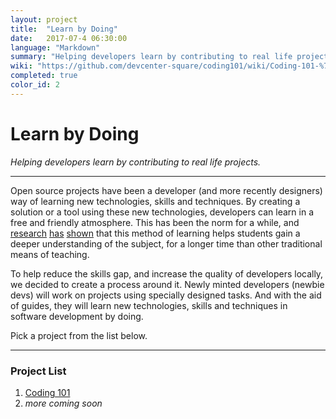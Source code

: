 ```yaml
---
layout: project
title:  "Learn by Doing"
date:   2017-07-4 06:30:00
language: "Markdown"
summary: "Helping developers learn by contributing to real life projects."
wiki: "https://github.com/devcenter-square/coding101/wiki/Coding-101-%7C-Learn-by-Doing"
completed: true
color_id: 2
---
```


# Learn by Doing
_Helping developers learn by contributing to real life projects._

---

Open source projects have been a developer (and more recently designers) way of learning new technologies, skills and techniques. By creating a solution or a tool using these new technologies, developers can learn in a free and friendly atmosphere. This has been the norm for a while, and [research](http://tccl.rit.albany.edu/knilt/images/4/4d/PBL_Article.pdf) [has](https://www.edutopia.org/pbl-research-learning-outcomes) [shown](https://en.wikipedia.org/wiki/Project-based_learning) that this method of learning helps students gain a deeper understanding of the subject, for a longer time than other traditional means of teaching.

To help reduce the skills gap, and increase the quality of developers locally, we decided to create a process around it. Newly minted developers (newbie devs) will work on projects using specially designed tasks. And with the aid of guides, they will learn new technologies, skills and techniques in software development by doing.

Pick a project from the list below.

---

### Project List

1. [Coding 101](https://github.com/devcenter-square/coding101/wiki/Coding-101-%7C-Learn-by-Doing)
2. _more coming soon_
